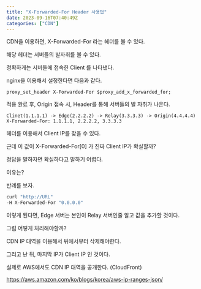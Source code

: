 ```yaml
---
title: "X-Forwarded-For Header 사용법"
date: 2023-09-16T07:40:49Z
categories: ["CDN"]
---
```


CDN을 이용하면, X-Forwarded-For 라는 헤더를 볼 수 있다.

해당 헤더는 서버들의 발자취를 볼 수 있다.

정확하게는 서버들에 접속한 Client 를 나타낸다.

nginx을 이용해서 설정한다면 다음과 같다.
```nginx
proxy_set_header X-Forwarded-For $proxy_add_x_forwarded_for;
```

적용 완료 후, Origin 접속 시, Header를 통해 서버들의 발 자취가 나온다.
```
Clinet(1.1.1.1) -> Edge(2.2.2.2) -> Relay(3.3.3.3) -> Origin(4.4.4.4)
X-Forwarded-For: 1.1.1.1, 2.2.2.2, 3.3.3.3
```

헤더를 이용해서 Client IP를 찾을 수 있다.

근데 이 값이 X-Forwarded-For[0] 가 진짜 Client IP가 확실할까?

정답을 말하자면 확실하다고 말하기 어렵다.

이유는?

반례를 보자.
```bash
curl "http://URL"
-H X-Forwarded-For "0.0.0.0"
```
이렇게 된다면, Edge 서버는 본인이 Relay 서버인줄 알고 값을 추가할 것이다.

그럼 어떻게 처리해야할까?

CDN IP 대역을 이용해서 뒤에서부터 삭제해야한다.

그리고 난 뒤, 마지막 IP가 Client IP 인 것이다.

실제로 AWS에서도 CDN IP 대역을 공개한다. (CloudFront)

https://aws.amazon.com/ko/blogs/korea/aws-ip-ranges-json/